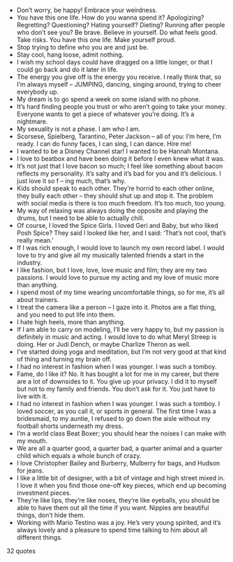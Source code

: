  - Don’t worry, be happy! Embrace your weirdness.
 - You have this one life. How do you wanna spend it? Apologizing? Regretting? Questioning? Hating yourself? Dieting? Running after people who don’t see you? Be brave. Believe in yourself. Do what feels good. Take risks. You have this one life. Make yourself proud.
 - Stop trying to define who you are and just be.
 - Stay cool, hang loose, admit nothing.
 - I wish my school days could have dragged on a little longer, or that I could go back and do it later in life.
 - The energy you give off is the energy you receive. I really think that, so I’m always myself – JUMPING, dancing, singing around, trying to cheer everybody up.
 - My dream is to go spend a week on some island with no phone.
 - It’s hard finding people you trust or who aren’t going to take your money. Everyone wants to get a piece of whatever you’re doing. It’s a nightmare.
 - My sexuality is not a phase. I am who I am.
 - Scorsese, Spielberg, Tarantino, Peter Jackson – all of you: I’m here, I’m ready. I can do funny faces, I can sing, I can dance. Hire me!
 - I wanted to be a Disney Channel star! I wanted to be Hannah Montana.
 - I love to beatbox and have been doing it before I even knew what it was.
 - It’s not just that I love bacon so much; I feel like something about bacon reflects my personality. It’s salty and it’s bad for you and it’s delicious. I just love it so f – ing much, that’s why.
 - Kids should speak to each other. They’re horrid to each other online, they bully each other – they should shut up and stop it. The problem with social media is there is too much freedom. It’s too much, too young.
 - My way of relaxing was always doing the opposite and playing the drums, but I need to be able to actually chill.
 - Of course, I loved the Spice Girls. I loved Geri and Baby, but who liked Posh Spice? They said I looked like her, and I said: ‘That’s not cool, that’s really mean.’
 - If I was rich enough, I would love to launch my own record label. I would love to try and give all my musically talented friends a start in the industry.
 - I like fashion, but I love, love, love music and film; they are my two passions. I would love to pursue my acting and my love of music more than anything.
 - I spend most of my time wearing uncomfortable things, so for me, it’s all about trainers.
 - I treat the camera like a person – I gaze into it. Photos are a flat thing, and you need to put life into them.
 - I hate high heels, more than anything.
 - If I am able to carry on modeling, I’ll be very happy to, but my passion is definitely in music and acting. I would love to do what Meryl Streep is doing. Her or Judi Dench, or maybe Charlize Theron as well.
 - I’ve started doing yoga and meditation, but I’m not very good at that kind of thing and turning my brain off.
 - I had no interest in fashion when I was younger. I was such a tomboy.
 - Fame, do I like it? No. It has bought a lot for me in my career, but there are a lot of downsides to it. You give up your privacy. I did it to myself but not to my family and friends. You don’t ask for it. You just have to live with it.
 - I had no interest in fashion when I was younger. I was such a tomboy. I loved soccer, as you call it, or sports in general. The first time I was a bridesmaid, to my auntie, I refused to go down the aisle without my football shorts underneath my dress.
 - I’m a world class Beat Boxer; you should hear the noises I can make with my mouth.
 - We are all a quarter good, a quarter bad, a quarter animal and a quarter child which equals a whole bunch of crazy.
 - I love Christopher Bailey and Burberry, Mulberry for bags, and Hudson for jeans.
 - I like a little bit of designer, with a bit of vintage and high street mixed in. I love it when you find those one-off key pieces, which end up becoming investment pieces.
 - They’re like lips, they’re like noses, they’re like eyeballs, you should be able to have them out all the time if you want. Nipples are beautiful things, don’t hide them.
 - Working with Mario Testino was a joy. He’s very young spirited, and it’s always lovely and a pleasure to spend time talking to him about all different things.

32 quotes